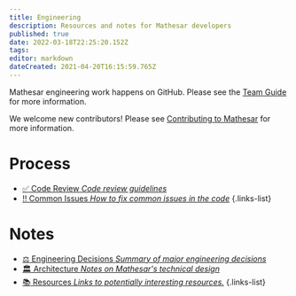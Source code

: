 ```yaml
---
title: Engineering
description: Resources and notes for Mathesar developers
published: true
date: 2022-03-18T22:25:20.152Z
tags: 
editor: markdown
dateCreated: 2021-04-20T16:15:59.765Z
---
```


Mathesar engineering work happens on GitHub. Please see the [Team Guide](/team/guide) for more information.

We welcome new contributors! Please see [Contributing to Mathesar](/community/contributing) for more information.

# Process
- [:white_check_mark: Code Review *Code review guidelines*](/engineering/code-review)
- [:bangbang: Common Issues *How to fix common issues in the code*](/engineering/common-issues)
{.links-list}

# Notes
- [:balance_scale: Engineering Decisions *Summary of major engineering decisions*](/engineering/decisions)
- [:classical_building: Architecture *Notes on Mathesar's technical design*](/engineering/architecture)
- [:books: Resources *Links to potentially interesting resources.*](/engineering/resources)
{.links-list}


